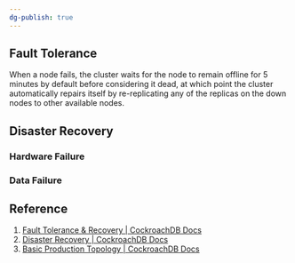 ```yaml
---
dg-publish: true
---
```


## Fault Tolerance

When a node fails, the cluster waits for the node to remain offline for 5 minutes by default before considering it dead, at which point the cluster automatically repairs itself by re-replicating any of the replicas on the down nodes to other available nodes.

## Disaster Recovery

### Hardware Failure
### Data Failure



## Reference

1. [Fault Tolerance & Recovery | CockroachDB Docs](https://www.cockroachlabs.com/docs/v22.1/demo-fault-tolerance-and-recovery)
2. [Disaster Recovery | CockroachDB Docs](https://www.cockroachlabs.com/docs/stable/disaster-recovery.html#data-failure)
3. [Basic Production Topology | CockroachDB Docs](https://www.cockroachlabs.com/docs/v22.1/topology-basic-production#configuration)